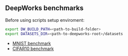 ## DeepWorks benchmarks

Before using scripts setup enviroment:
```bash
export DW_BUILD_PATH=<path-to-build-folder>
export DATASETS_DIR=<path-to-deepworks-root>/datasets
```

* [MNIST benchmark](./mnist/README.md)
* [CIFAR10 benchmark](./cifar10/README.md)
